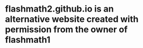 # flashmath2.github.io is an alternative website created with permission from the owner of flashmath1
